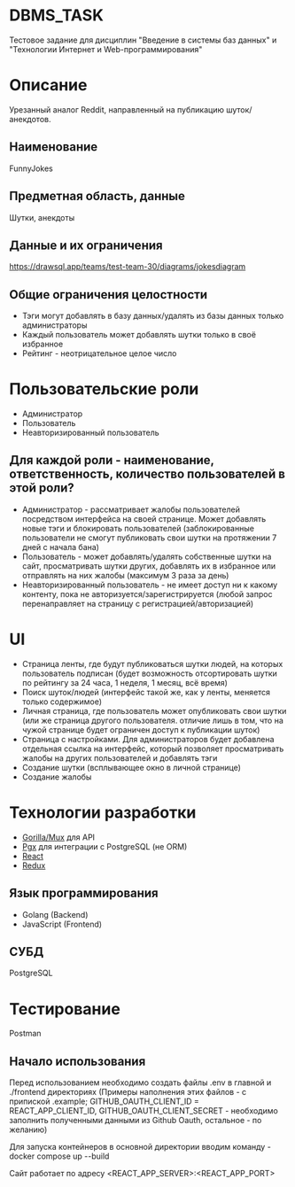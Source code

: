 # DBMS_TASK
Тестовое задание для дисциплин "Введение в системы баз данных" и "Технологии Интернет и Web-программирования"

# Описание
Урезанный аналог Reddit, направленный на публикацию шуток/анекдотов.

## Наименование
FunnyJokes

## Предметная область, данные
Шутки, анекдоты

## Данные и их ограничения
https://drawsql.app/teams/test-team-30/diagrams/jokesdiagram

## Общие ограничения целостности
- Тэги могут добавлять в базу данных/удалять из базы данных только администраторы
- Каждый пользователь может добавлять шутки только в своё избранное
- Рейтинг - неотрицательное целое число

# Пользовательские роли
- Администратор
- Пользователь
- Неавторизированный пользователь

## Для каждой роли - наименование, ответственность, количество пользователей в этой роли?
- Администратор - рассматривает жалобы пользователей посредством интерфейса на своей странице. Может добавлять новые тэги и блокировать пользователей (заблокированные пользователи не смогут публиковать свои шутки на протяжении 7 дней с начала бана)
- Пользователь - может добавлять/удалять собственные шутки на сайт, просматривать шутки других, добавлять их в избранное или отправлять на них жалобы (максимум 3 раза за день)
- Неавторизированный пользователь - не имеет доступ ни к какому контенту, пока не авторизуется/зарегистрируется (любой запрос перенаправляет на страницу с регистрацией/авторизацией)

# UI 
- Страница ленты, где будут публиковаться шутки людей, на которых пользователь подписан (будет возможность отсортировать шутки по рейтингу за 24 часа, 1 неделя, 1 месяц, всё время)
- Поиск шуток/людей (интерфейс такой же, как у ленты, меняется только содержимое)
- Личная страница, где пользователь может опубликовать свои шутки (или же страница другого пользователя. отличие лишь в том, что на чужой странице будет ограничен доступ к публикации шуток)
- Страница с настройками. Для администраторов будет добавлена отдельная ссылка на интерфейс, который позволяет просматривать жалобы на других пользователей и добавлять тэги
- Создание шутки (всплывающее окно в личной странице)
- Создание жалобы

# Технологии разработки
- [Gorilla/Mux](https://github.com/gorilla/mux) для API
- [Pgx](https://github.com/jackc/pgx) для интеграции с PostgreSQL (не ORM)
- [React](https://ru.reactjs.org/)
- [Redux](https://redux.js.org/)
## Язык программирования
- Golang (Backend)
- JavaScript (Frontend)

## СУБД
PostgreSQL

# Тестирование
Postman

## Начало использования
Перед использованием необходимо создать файлы .env в главной и ./frontend директориях (Примеры наполнения этих файлов - с припиской .example; 
GITHUB_OAUTH_CLIENT_ID = REACT_APP_CLIENT_ID, GITHUB_OAUTH_CLIENT_SECRET - необходимо заполнить полученными данными из Github Oauth, остальное - по желанию)

Для запуска контейнеров в основной директории вводим команду - docker compose up --build

Сайт работает по адресу <REACT_APP_SERVER>:<REACT_APP_PORT>
